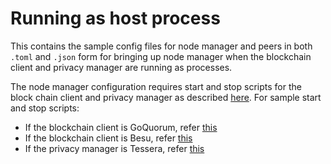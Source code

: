 # Running as host process

This contains the sample config files for node manager and peers in both `.toml` and `.json` form for bringing up node manager when the blockchain client and privacy manager are running as processes.

The node manager configuration requires start and stop scripts for the block chain client and privacy manager as described [here](./../../docs/CONFIG.md/#process). For sample start and stop scripts:

* If the blockchain client is GoQuorum, refer [this](scripts/goquorum) 
* If the blockchain client is Besu, refer [this](scripts/besu)
* If the privacy manager is Tessera, refer [this](scripts/tessera)